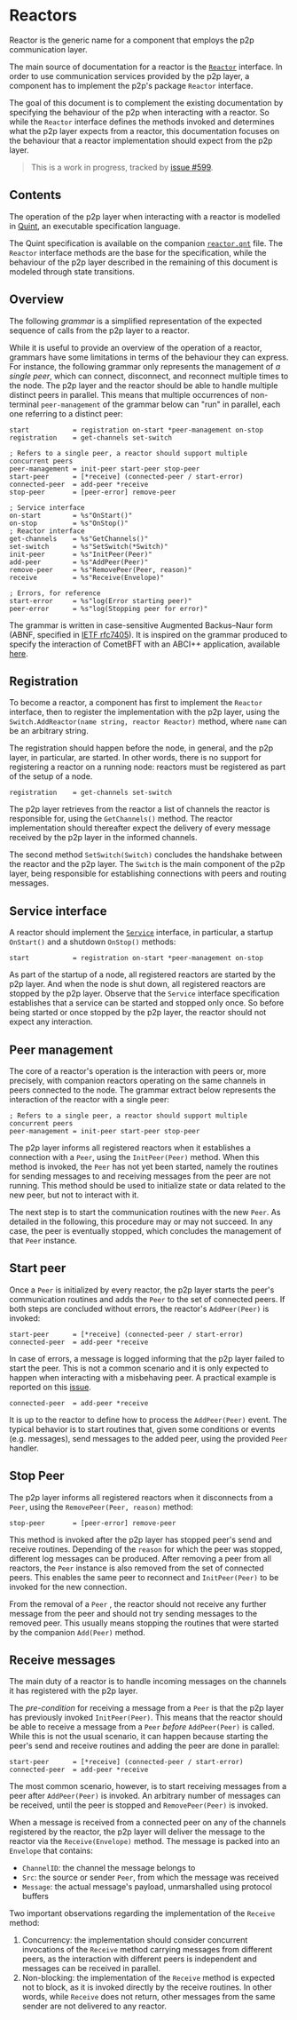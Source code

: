 # Reactors

Reactor is the generic name for a component that employs the p2p communication layer.

The main source of documentation for a reactor is the [`Reactor`](../../../p2p/base_reactor.go) interface.
In order to use communication services provided by the p2p layer,
a component has to implement the p2p's package `Reactor` interface.

The goal of this document is to complement the existing documentation by
specifying the behaviour of the p2p when interacting with a reactor.
So while the `Reactor` interface defines the methods invoked and determines
what the p2p layer expects from a reactor, this documentation focuses on the
behaviour that a reactor implementation should expect from the p2p layer.

> This is a work in progress, tracked by [issue #599](https://github.com/cometbft/cometbft/issues/599).


## Contents

The operation of the p2p layer when interacting with a reactor is modelled in
[Quint](https://github.com/informalsystems/quint), an executable specification language.

The Quint specification is available on the companion [`reactor.qnt`](./reactor.qnt) file.
The `Reactor` interface methods are the base for the specification, while
the behaviour of the p2p layer described in the remaining of this document is
modeled through state transitions.


## Overview

The following _grammar_ is a simplified representation of the expected sequence of calls
from the p2p layer to a reactor.

While it is useful to provide an overview of the operation of a reactor,
grammars have some limitations in terms of the behaviour they can express.
For instance, the following grammar only represents the management of _a single peer_,
which can connect, disconnect, and reconnect multiple times to the node.
The p2p layer and the reactor should be able to handle multiple distinct peers in parallel.
This means that multiple occurrences of non-terminal `peer-management` of the grammar below can "run"
in parallel, each one referring to a distinct peer:

```abnf
start           = registration on-start *peer-management on-stop
registration    = get-channels set-switch

; Refers to a single peer, a reactor should support multiple concurrent peers
peer-management = init-peer start-peer stop-peer
start-peer      = [*receive] (connected-peer / start-error)
connected-peer  = add-peer *receive
stop-peer       = [peer-error] remove-peer

; Service interface
on-start        = %s"OnStart()"
on-stop         = %s"OnStop()"
; Reactor interface
get-channels    = %s"GetChannels()"
set-switch      = %s"SetSwitch(*Switch)"
init-peer       = %s"InitPeer(Peer)"
add-peer        = %s"AddPeer(Peer)"
remove-peer     = %s"RemovePeer(Peer, reason)"
receive         = %s"Receive(Envelope)"

; Errors, for reference
start-error     = %s"log(Error starting peer)"
peer-error      = %s"log(Stopping peer for error)"
```

The grammar is written in case-sensitive Augmented Backus–Naur form (ABNF,
specified in [IETF rfc7405](https://datatracker.ietf.org/doc/html/rfc7405)).
It is inspired on the grammar produced to specify the interaction of CometBFT
with an ABCI++ application, available [here](../../abci/abci%2B%2B_comet_expected_behavior.md).

## Registration

To become a reactor, a component has first to implement the `Reactor` interface,
then to register the implementation with the p2p layer, using the
`Switch.AddReactor(name string, reactor Reactor)` method, where `name` can be
an arbitrary string.

The registration should happen before the node, in general, and the p2p layer,
in particular, are started.
In other words, there is no support for registering a reactor on a running node:
reactors must be registered as part of the setup of a node.

```abnf
registration    = get-channels set-switch
```

The p2p layer retrieves from the reactor a list of channels the reactor is
responsible for, using the `GetChannels()` method.
The reactor implementation should thereafter expect the delivery of every
message received by the p2p layer in the informed channels.

The second method `SetSwitch(Switch)` concludes the handshake between the
reactor and the p2p layer.
The `Switch` is the main component of the p2p layer, being responsible for
establishing connections with peers and routing messages.

## Service interface

A reactor should implement the [`Service`](../../../libs/service/service.go) interface,
in particular, a startup `OnStart()` and a shutdown `OnStop()` methods:

```abnf
start           = registration on-start *peer-management on-stop
```

As part of the startup of a node, all registered reactors are started by the p2p layer.
And when the node is shut down, all registered reactors are stopped by the p2p layer.
Observe that the `Service` interface specification establishes that a service
can be started and stopped only once.
So before being started or once stopped by the p2p layer, the reactor should
not expect any interaction.

## Peer management

The core of a reactor's operation is the interaction with peers or, more
precisely, with companion reactors operating on the same channels in peers connected to the node.
The grammar extract below represents the interaction of the reactor with a
single peer:

```abnf
; Refers to a single peer, a reactor should support multiple concurrent peers
peer-management = init-peer start-peer stop-peer
```

The p2p layer informs all registered reactors when it establishes a connection
with a `Peer`, using the `InitPeer(Peer)` method.
When this method is invoked, the `Peer` has not yet been started, namely the
routines for sending messages to and receiving messages from the peer are not running.
This method should be used to initialize state or data related to the new
peer, but not to interact with it.

The next step is to start the communication routines with the new `Peer`.
As detailed in the following, this procedure may or may not succeed.
In any case, the peer is eventually stopped, which concludes the management of
that `Peer` instance.

## Start peer

Once a `Peer` is initialized by every reactor, the p2p layer starts the peer's
communication routines and adds the `Peer` to the set of connected peers.
If both steps are concluded without errors, the reactor's `AddPeer(Peer)` is invoked:

```abnf
start-peer      = [*receive] (connected-peer / start-error)
connected-peer  = add-peer *receive
```

In case of errors, a message is logged informing that the p2p layer failed to start the peer.
This is not a common scenario and it is only expected to happen when
interacting with a misbehaving peer. A practical example is reported on this
[issue](https://github.com/tendermint/tendermint/pull/9500).

```abnf
connected-peer  = add-peer *receive
```

It is up to the reactor to define how to process the `AddPeer(Peer)` event.
The typical behavior is to start routines that, given some conditions or events
(e.g. messages), send messages to the added peer, using the provided `Peer` handler.

## Stop Peer

The p2p layer informs all registered reactors when it disconnects from a `Peer`,
using the `RemovePeer(Peer, reason)` method:

```abnf
stop-peer       = [peer-error] remove-peer
```

This method is invoked after the p2p layer has stopped peer's send and receive routines.
Depending of the `reason` for which the peer was stopped, different log
messages can be produced.
After removing a peer from all reactors, the `Peer` instance is also removed from
the set of connected peers.
This enables the same peer to reconnect and `InitPeer(Peer)` to be invoked for
the new connection.

From the removal of a `Peer` , the reactor should not receive any further message
from the peer and should not try sending messages to the removed peer.
This usually means stopping the routines that were started by the companion
`Add(Peer)` method.

## Receive messages

The main duty of a reactor is to handle incoming messages on the channels it
has registered with the p2p layer.

The _pre-condition_ for receiving a message from a `Peer` is that the p2p layer
has previously invoked `InitPeer(Peer)`.
This means that the reactor should be able to receive a message from a `Peer`
_before_ `AddPeer(Peer)` is called.
While this is not the usual scenario, it can happen because starting the peer's
send and receive routines and adding the peer are done in parallel:

```abnf
start-peer      = [*receive] (connected-peer / start-error)
connected-peer  = add-peer *receive
```

The most common scenario, however, is to start receiving messages from a peer
after `AddPeer(Peer)` is invoked.
An arbitrary number of messages can be received, until the peer is stopped and
`RemovePeer(Peer)` is invoked.

When a message is received from a connected peer on any of the channels
registered by the reactor, the p2p layer will deliver the message to the
reactor via the `Receive(Envelope)` method.
The message is packed into an `Envelope` that contains:

- `ChannelID`: the channel the message belongs to
- `Src`: the source or sender `Peer`, from which the message was received
- `Message`: the actual message's payload, unmarshalled using protocol buffers

Two important observations regarding the implementation of the `Receive` method:

1. Concurrency: the implementation should consider concurrent invocations of
   the `Receive` method carrying messages from different peers, as the
   interaction with different peers is independent and messages can be received in parallel.
1. Non-blocking: the implementation of the `Receive` method is expected not to block,
   as it is invoked directly by the receive routines.
   In other words, while `Receive` does not return, other messages from the
   same sender are not delivered to any reactor.
